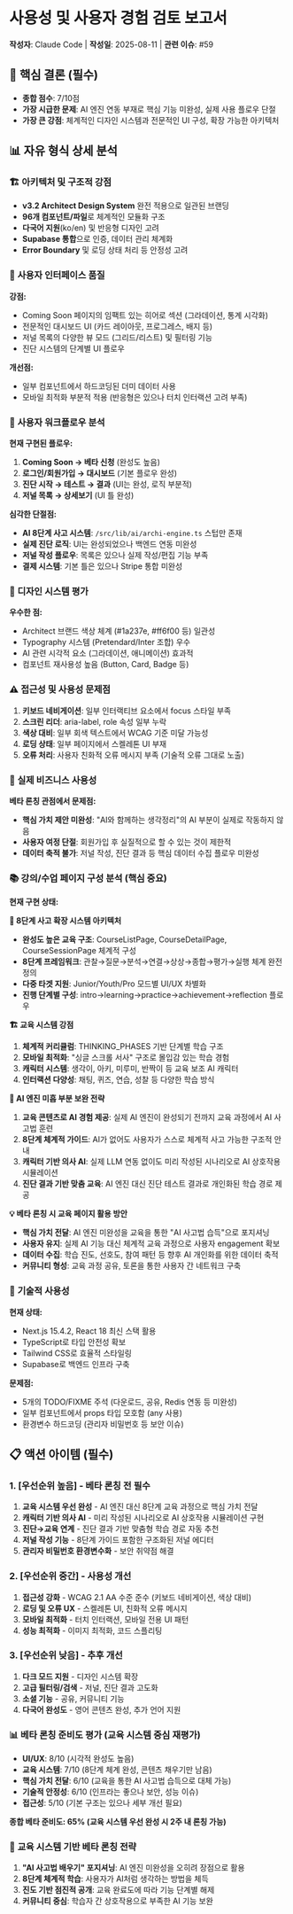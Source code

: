 # 사용성 및 사용자 경험 검토 보고서
**작성자**: Claude Code | **작성일**: 2025-08-11 | **관련 이슈**: #59

## 🎯 핵심 결론 (필수)
- **종합 점수**: 7/10점
- **가장 시급한 문제**: AI 엔진 연동 부재로 핵심 기능 미완성, 실제 사용 플로우 단절
- **가장 큰 강점**: 체계적인 디자인 시스템과 전문적인 UI 구성, 확장 가능한 아키텍처

## 📊 자유 형식 상세 분석

### 🏗️ **아키텍처 및 구조적 강점**
- **v3.2 Architect Design System** 완전 적용으로 일관된 브랜딩
- **96개 컴포넌트/파일**로 체계적인 모듈화 구조
- **다국어 지원**(ko/en) 및 반응형 디자인 고려
- **Supabase 통합**으로 인증, 데이터 관리 체계화
- **Error Boundary** 및 로딩 상태 처리 등 안정성 고려

### 📱 **사용자 인터페이스 품질**
**강점:**
- Coming Soon 페이지의 임팩트 있는 히어로 섹션 (그라데이션, 통계 시각화)
- 전문적인 대시보드 UI (카드 레이아웃, 프로그레스, 배지 등)
- 저널 목록의 다양한 뷰 모드 (그리드/리스트) 및 필터링 기능
- 진단 시스템의 단계별 UI 플로우

**개선점:**
- 일부 컴포넌트에서 하드코딩된 더미 데이터 사용
- 모바일 최적화 부분적 적용 (반응형은 있으나 터치 인터랙션 고려 부족)

### 🔄 **사용자 워크플로우 분석**
**현재 구현된 플로우:**
1. **Coming Soon → 베타 신청** (완성도 높음)
2. **로그인/회원가입 → 대시보드** (기본 플로우 완성)
3. **진단 시작 → 테스트 → 결과** (UI는 완성, 로직 부분적)
4. **저널 목록 → 상세보기** (UI 틀 완성)

**심각한 단절점:**
- **AI 8단계 사고 시스템**: `/src/lib/ai/archi-engine.ts` 스텁만 존재
- **실제 진단 로직**: UI는 완성되었으나 백엔드 연동 미완성
- **저널 작성 플로우**: 목록은 있으나 실제 작성/편집 기능 부족
- **결제 시스템**: 기본 틀은 있으나 Stripe 통합 미완성

### 🎨 **디자인 시스템 평가**
**우수한 점:**
- Architect 브랜드 색상 체계 (#1a237e, #ff6f00 등) 일관성
- Typography 시스템 (Pretendard/Inter 조합) 우수
- AI 관련 시각적 요소 (그라데이션, 애니메이션) 효과적
- 컴포넌트 재사용성 높음 (Button, Card, Badge 등)

### ⚠️ **접근성 및 사용성 문제점**
1. **키보드 네비게이션**: 일부 인터랙티브 요소에서 focus 스타일 부족
2. **스크린 리더**: aria-label, role 속성 일부 누락
3. **색상 대비**: 일부 회색 텍스트에서 WCAG 기준 미달 가능성
4. **로딩 상태**: 일부 페이지에서 스켈레톤 UI 부재
5. **오류 처리**: 사용자 친화적 오류 메시지 부족 (기술적 오류 그대로 노출)

### 💼 **실제 비즈니스 사용성**
**베타 론칭 관점에서 문제점:**
- **핵심 가치 제안 미완성**: "AI와 함께하는 생각정리"의 AI 부분이 실제로 작동하지 않음
- **사용자 여정 단절**: 회원가입 후 실질적으로 할 수 있는 것이 제한적
- **데이터 축적 불가**: 저널 작성, 진단 결과 등 핵심 데이터 수집 플로우 미완성

### 📚 **강의/수업 페이지 구성 분석 (핵심 중요)**
**현재 구현 상태:**

**🎯 8단계 사고 확장 시스템 아키텍처**
- **완성도 높은 교육 구조**: CourseListPage, CourseDetailPage, CourseSessionPage 체계적 구성
- **8단계 프레임워크**: 관찰→질문→분석→연결→상상→종합→평가→실행 체계 완전 정의
- **다중 타겟 지원**: Junior/Youth/Pro 모드별 UI/UX 차별화
- **진행 단계별 구성**: intro→learning→practice→achievement→reflection 플로우

**🏗️ 교육 시스템 강점**
1. **체계적 커리큘럼**: THINKING_PHASES 기반 단계별 학습 구조
2. **모바일 최적화**: "싱글 스크롤 서사" 구조로 몰입감 있는 학습 경험
3. **캐릭터 시스템**: 생각이, 아키, 미루미, 반짝이 등 교육 보조 AI 캐릭터
4. **인터랙션 다양성**: 채팅, 퀴즈, 연습, 성찰 등 다양한 학습 방식

**🚨 AI 엔진 미흡 부분 보완 전략**
1. **교육 콘텐츠로 AI 경험 제공**: 실제 AI 엔진이 완성되기 전까지 교육 과정에서 AI 사고법 훈련
2. **8단계 체계적 가이드**: AI가 없어도 사용자가 스스로 체계적 사고 가능한 구조적 안내
3. **캐릭터 기반 의사 AI**: 실제 LLM 연동 없이도 미리 작성된 시나리오로 AI 상호작용 시뮬레이션
4. **진단 결과 기반 맞춤 교육**: AI 엔진 대신 진단 테스트 결과로 개인화된 학습 경로 제공

**💡 베타 론칭 시 교육 페이지 활용 방안**
- **핵심 가치 전달**: AI 엔진 미완성을 교육을 통한 "AI 사고법 습득"으로 포지셔닝
- **사용자 유지**: 실제 AI 기능 대신 체계적 교육 과정으로 사용자 engagement 확보
- **데이터 수집**: 학습 진도, 선호도, 참여 패턴 등 향후 AI 개인화를 위한 데이터 축적
- **커뮤니티 형성**: 교육 과정 공유, 토론을 통한 사용자 간 네트워크 구축

### 🔧 **기술적 사용성**
**현재 상태:**
- Next.js 15.4.2, React 18 최신 스택 활용
- TypeScript로 타입 안전성 확보
- Tailwind CSS로 효율적 스타일링
- Supabase로 백엔드 인프라 구축

**문제점:**
- 5개의 TODO/FIXME 주석 (다운로드, 공유, Redis 연동 등 미완성)
- 일부 컴포넌트에서 props 타입 모호함 (any 사용)
- 환경변수 하드코딩 (관리자 비밀번호 등 보안 이슈)

## 📋 액션 아이템 (필수)

### 1. [우선순위 높음] - 베타 론칭 전 필수
1. **교육 시스템 우선 완성** - AI 엔진 대신 8단계 교육 과정으로 핵심 가치 전달
2. **캐릭터 기반 의사 AI** - 미리 작성된 시나리오로 AI 상호작용 시뮬레이션 구현
3. **진단→교육 연계** - 진단 결과 기반 맞춤형 학습 경로 자동 추천
4. **저널 작성 기능** - 8단계 가이드 포함한 구조화된 저널 에디터
5. **관리자 비밀번호 환경변수화** - 보안 취약점 해결

### 2. [우선순위 중간] - 사용성 개선
1. **접근성 강화** - WCAG 2.1 AA 수준 준수 (키보드 네비게이션, 색상 대비)
2. **로딩 및 오류 UX** - 스켈레톤 UI, 친화적 오류 메시지
3. **모바일 최적화** - 터치 인터랙션, 모바일 전용 UI 패턴
4. **성능 최적화** - 이미지 최적화, 코드 스플리팅

### 3. [우선순위 낮음] - 추후 개선
1. **다크 모드 지원** - 디자인 시스템 확장
2. **고급 필터링/검색** - 저널, 진단 결과 고도화
3. **소셜 기능** - 공유, 커뮤니티 기능
4. **다국어 완성도** - 영어 콘텐츠 완성, 추가 언어 지원

### 📊 **베타 론칭 준비도 평가 (교육 시스템 중심 재평가)**
- **UI/UX**: 8/10 (시각적 완성도 높음)
- **교육 시스템**: 7/10 (8단계 체계 완성, 콘텐츠 채우기만 남음)
- **핵심 가치 전달**: 6/10 (교육을 통한 AI 사고법 습득으로 대체 가능)
- **기술적 안정성**: 6/10 (인프라는 좋으나 보안, 성능 이슈)
- **접근성**: 5/10 (기본 구조는 있으나 세부 개선 필요)

**종합 베타 준비도: 65% (교육 시스템 우선 완성 시 2주 내 론칭 가능)**

### 💎 **교육 시스템 기반 베타 론칭 전략**
1. **"AI 사고법 배우기" 포지셔닝**: AI 엔진 미완성을 오히려 장점으로 활용
2. **8단계 체계적 학습**: 사용자가 AI처럼 생각하는 방법을 체득
3. **진도 기반 점진적 공개**: 교육 완료도에 따라 기능 단계별 해제
4. **커뮤니티 중심**: 학습자 간 상호작용으로 부족한 AI 기능 보완